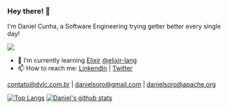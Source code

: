 ### Hey there! 👋
I'm Daniel Cunha, a Software Engineering trying getter better every single day!


![](https://komarev.com/ghpvc/?username=danielsoro&color=blueviolet)

- 🌱 I’m currently learning [Elixir](https://elixir-lang.org/) [@elixir-lang](https://www.github.com/elixir-lang)
-  📫 How to reach me: [LinkendIn](https://www.linkedin.com/in/danielvlcunha/) | [Twitter](http://www.twitter.com/danielvlcunha)


contato@dvlc.com.br | danielsoro@gmail.com | danielsoro@apache.org

[![Top Langs](https://github-readme-stats.vercel.app/api/top-langs/?username=danielsoro&layout=compact&theme=nightowl)](#)
[![Daniel's github stats](https://github-readme-stats.vercel.app/api?username=danielsoro&theme=nightowl&show_icons=true&include_all_commits=true&count_private=true&hide=stars,issues)](#)
<!--
**danielsoro/danielsoro** is a ✨ _special_ ✨ repository because its `README.md` (this file) appears on your GitHub profile.

Here are some ideas to get you started:


- 🌱 I’m currently learning ...
- 👯 I’m looking to collaborate on ...
- 🤔 I’m looking for help with ...
- 💬 Ask me about ...
- 📫 How to reach me: ...
- 😄 Pronouns: ...
- ⚡ Fun fact: ...
-->
